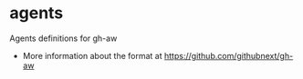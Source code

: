 # agents
Agents definitions for gh-aw

- More information about the format at https://github.com/githubnext/gh-aw